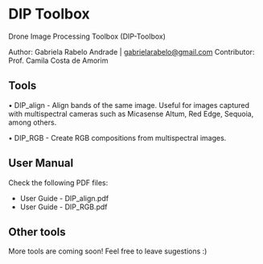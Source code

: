 # DIP Toolbox
Drone Image Processing Toolbox (DIP-Toolbox)


Author:
Gabriela Rabelo Andrade | gabrielarabelo@gmail.com
Contributor: Prof. Camila Costa de Amorim

## Tools
• DIP_align - Align bands of the same image. Useful for images captured with multispectral cameras such as Micasense Altum, Red Edge, Sequoia, among others.

• DIP_RGB - Create RGB compositions from multispectral images.


## User Manual
Check the following PDF files:
- User Guide - DIP_align.pdf
- User Guide - DIP_RGB.pdf


## Other tools
More tools are coming soon!
Feel free to leave sugestions :)
